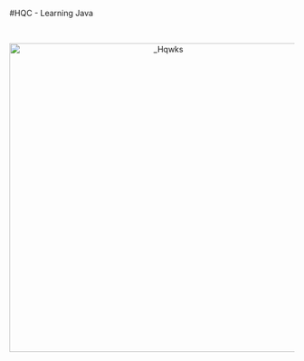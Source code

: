 #HQC - Learning Java

<div align="center">
	<br />
	<p>
		<a href="https://github.com/iPain69"><img src="https://discord.c99.nl/widget/theme-2/965368002721747015.png" width="546" alt="_Hqwks" /></a>
	</p>
